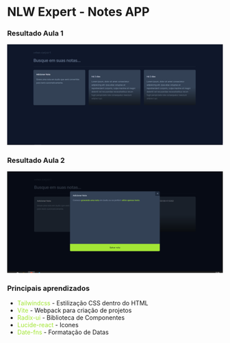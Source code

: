 # NLW Expert - Notes APP

### Resultado Aula 1
<img src="public/images/resultado-aula-1.PNG" alt="Resultado Aula 1"/>

### Resultado Aula 2
<img src="public/images/resultado-aula-2.PNG" alt="Resultado Aula 2"/>

### Principais aprendizados
<ul>
  <li><span style="color: rgb(163 230 53);">Tailwindcss</span> - Estilização CSS dentro do HTML</li>
  <li><span style="color: rgb(163 230 53);">Vite</span> - Webpack para criação de projetos</li>
  <li><span style="color: rgb(163 230 53);">Radix-ui</span> - Biblioteca de Componentes</li>
  <li><span style="color: rgb(163 230 53);">Lucide-react</span> - Icones</li>
  <li><span style="color: rgb(163 230 53);">Date-fns</span> - Formatação de Datas</li>
</ul>
